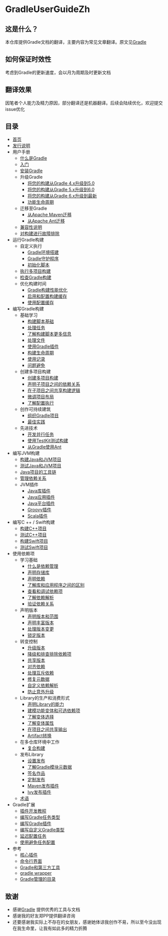 # GradleUserGuideZh

## 这是什么？
本仓库提供Gradle文档的翻译，主要内容为常见文章翻译。原文见[Gradle](https://docs.gradle.org/current/userguide/userguide.html) 

## 如何保证时效性
考虑到Gradle的更新速度，会以月为周期及时更新文档

## 翻译效果
因笔者个人能力及精力原因，部分翻译还是机器翻译。后续会陆续优化，欢迎提交issue优化

## 目录
- [首页](/md/首页.md)
- [发行说明](/md/Gradle发行说明.md)
- 用户手册
  - [什么是Gradle](/md/什么是Gradle.md)
  - [入门](/md/入门.md)
  - [安装Gradle](/md/安装Gradle.md)
  - 升级Gradle
    - [将您的构建从Gradle 4.x升级到5.0](/md/将您的构建从Gradle%204.md)
    - [将您的构建从Gradle 5.x升级到6.0](/md/将您的构建从Gradle%205.md)
    - [将您的构建从Gradle 6.x升级到最新](/md/将您的构建从Gradle%206.md)
    - [功能生命周期](/md/功能生命周期.md)
  - 迁移至Gradle
    - [从Apache Maven迁移](/md/从Apache%20Maven迁移.md)
    - [从Apache Ant迁移](/md/从Apache%20Ant迁移.md)
  - [兼容性说明](/md/兼容性说明.md)
  - [对构建进行故障排除](/md/对构建进行故障排除.md)
- 运行Gradle构建
  - 自定义执行
    - [Gradle环境搭建](/md/Gradle环境搭建.md)
    - [Gradle守护程序](/md/Gradle守护程序.md)
    - [初始化脚本](/md/初始化脚本.md)
  - [执行多项目构建](/md/执行多项目构建.md)
  - [检查Gradle构建](https://scans.gradle.com/)
  - 优化构建时间
    - [Gradle构建性能优化](/md/改善Gradle构建的性能.md)
    - [启用和配置构建缓存](/md/构建缓存.md)
    - [使用配置缓存](/md/配置缓存.md)
- 编写Gradle构建
  - 基础学习
    - [构建脚本基础](/md/构建脚本基础.md)
    - [处理任务](/md/处理任务.md)
    - [了解构建脚本更多信息](/md/编写构建脚本.md)
    - [处理文件](/md/处理文件.md)
    - [使用Gradle插件](/md/使用Gradle插件.md)
    - [构建生命周期](/md/构建生命周期.md)
    - [使用记录](/md/使用记录.md)
    - [问题避免](/md/避免陷阱.md)
  - 创建多项目构建
    - [创建多项目构建](/md/Gradle中的多项目构建.md)
    - [声明子项目之间的依赖关系](/md/声明子项目之间的依赖关系.md)
    - [在子项目之间共享构建逻辑](/md/在子项目之间共享构建逻辑.md)
    - [微调项目布局](/md/微调项目布局.md)
    - [了解配置执行](/md/配置时间和执行时间.md)
  - 创作可持续建筑
    - [组织Gradle项目](/md/组织Gradle项目.md)
    - [最佳实践](/md/创作可维护版本的最佳实践.md)
  - 先进技术
    - [开发并行任务](/md/使用Worker%20API开发并行任务.md)
    - [使用TestKit测试构建](/md/使用TestKit测试构建逻辑.md)
    - [从Gradle使用Ant](/md/从Gradle使用Ant.md)
- 编写JVM构建
  - [构建Java和JVM项目](/md/构建Java和JVM项目.md)
  - [测试Java和JVM项目](/md/在Java和JVM项目中进行测试.md)
  - [Java项目的工具链](/md/JVM项目的工具链.md)
  - [管理依赖关系](/md/管理JVM项目的依赖关系.md)
  - JVM插件
    - [Java库插件](/md/Java库插件.md)
    - [Java应用插件](/md/Java应用插件.md)
    - [Java平台插件](/md/Java平台插件.md)
    - [Groovy插件](/md/Groovy插件.md)
    - [Scala插件](/md/Scala插件.md)
- 编写C ++ / Swift构建
  - [构建C++项目](/md/构建C++项目.md)
  - [测试C++项目](/md/在C++项目中进行测试.md)
  - [构建Swift项目](/md/建立Swift项目.md)
  - [测试Swift项目](/md/在Swift项目中进行测试.md)
- 使用依赖项
  - 学习基础
      - [什么是依赖管理](/md/Gradle中的依赖管理.md)
      - [声明存储库](/md/声明存储库.md)
      - [声明依赖](/md/声明依赖.md)        
      - [了解库和应用程序之间的区别](/md/了解库和应用程序之间的区别.md)
      - [查看和调试依赖项](/md/查看和调试依赖项.md)
      - [了解依赖解析](/md/了解依赖性解析.md)
      - [验证依赖关系](/md/验证依赖关系.md)
  - 声明版本
      - [声明版本和范围](/md/声明版本和范围.md)
      - [声明丰富版本](/md/声明丰富版本.md)
      - [处理版本变更](/md/处理随时间变化的版本.md)        
      - [锁定版本](/md/锁定依赖版本.md)
  - 转变控制      
      - [升级版本](/md/升级传递依赖的版本.md)
      - [降级和排查排除依赖项](/md/降级版本并排除依赖项.md)
      - [共享版本](/md/在项目之间共享依赖版本.md)
      - [对齐依赖](/md/对齐依赖版本.md)
      - [处理互斥依赖](/md/处理互斥依赖性.md)
      - [修复元数据](/md/使用组件元数据规则修复元数据.md)
      - [自定义依赖解析](/md/直接自定义依赖项的解析.md)
      - [防止意外升级](/md/防止意外的依赖升级.md)
  - Library的生产和消费形式
      - [声明Library的能力](/md/声明Library的能力.md)
      - [建模功能变体和可选依赖项](/md/建模功能变体和可选依赖项.md)
      - [了解变体选择](/md/了解变体选择.md)
      - [了解变体属性](/md/使用变体属性.md)
      - [在项目之间共享输出](/md/在项目之间共享输出.md)
      - [Artifact转换](/md/转换解决方案上的依赖工件.md)
  - 在多仓库环境中工作
      - [复合构建](/md/复合构建.md)
  - 发布Library
      - [设置发布](/md/将项目发布为模块.md)
      - [了解Gradle模块元数据](/md/了解Gradle模块元数据.md)
      - [签名作品](/md/签名作品.md)
      - [定制发布](/md/定制发布.md)
      - [Maven发布插件](/md/Maven发布插件.md)
      - [Ivy发布插件](/md/Ivy发布插件.md)
  - [术语](/md/依赖管理术语.md)
- Gradle扩展
  - [插件开发教程](https://gradle.org/guides/?q=Plugin%20Development)
  - [编写Gradle任务类型](/md/开发自定义Gradle任务类型.md)
  - [编写Gradle插件](/md/开发自定义Gradle插件.md)
  - [编写自定义Gradle类型](/md/开发自定义Gradle类型.md)
  - [延迟配置任务](/md/延迟配置.md)
  - [使用避免任务配置](https://docs.gradle.org/6.7.1/userguide/task_configuration_avoidance.html)
- 参考
  - [核心插件](/md/Gradle插件参考.md)
  - [命令行界面](/md/命令行界面.md)
  - [Gradle和第三方工具](/md/Gradle和第三方工具.md)
  - [gradle wrapper](/md/gradle_wrapper.md)
  - [Gradle管理的目录](/md/Gradle目录和文件的使用.md)

## 致谢
* 感谢[Gradle](https://docs.gradle.org/) 提供优秀的工具与文档
* 感谢我的好友郑PP提供翻译咨询
* 还要感谢我实际上不存在的女朋友，感谢她体谅我创作不易，所以至今没出现在我生命里，让我有如此多的精力折腾